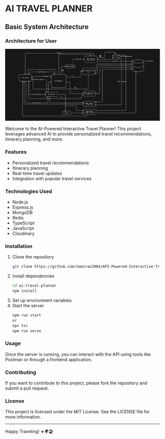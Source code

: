 # AI TRAVEL PLANNER

## Basic System Architecture

### Architecture for User

![Logo](/Images/UserRouter%20HLD%20Post.png)

Welcome to the AI-Powered Interactive Travel Planner! This project leverages advanced AI to provide personalized travel recommendations, itinerary planning, and more.

### Features
- Personalized travel recommendations
- Itinerary planning
- Real-time travel updates
- Integration with popular travel services

### Technologies Used
- Node.js
- Express.js
- MongoDB
- Redis
- TypeScript
- JavaScript
- Cloudinary

### Installation
1. Clone the repository
    ```bash
    git clone https://github.com/Samiran2004/API-Powered-Interactive-Travel-Planner
    ```
2. Install dependencies
    ```bash
    cd ai-travel-planner
    npm install
    ```
3. Set up environment variables
4. Start the server
    ```bash
    npm run start
   or
    npx tsc
    npm run serve
    ```

### Usage
Once the server is running, you can interact with the API using tools like Postman or through a frontend application.

### Contributing
If you want to contribute to this project, please fork the repository and submit a pull request.

### License
This project is licensed under the MIT License. See the LICENSE file for more information.

---

Happy Traveling! ✈️🌍🏖️
